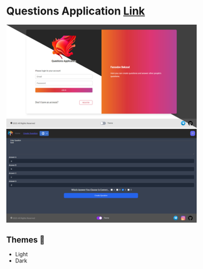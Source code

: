 # Questions Application [Link](https://questions-app-bek.vercel.app)

![Theme](./screenshot/theme.png)
![NewQuestion](./screenshot/new-question.png)

## Themes 🌈
* Light
* Dark

